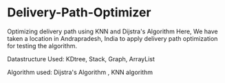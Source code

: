 # Delivery-Path-Optimizer
Optimizing delivery path using KNN and Dijstra's Algorithm
Here, We have taken a location in Andrapradesh, India to apply delivery path optimization for testing the algorithm.

Datastructure Used:
KDtree, Stack, Graph, ArrayList

Algorithm used:
Dijstra's Algorithm , KNN algorithm
